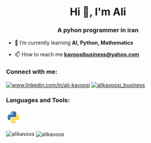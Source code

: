 <h1 align="center">Hi 👋, I'm Ali</h1>
<h3 align="center">A pyhon programmer in iran</h3>

- 🌱 I’m currently learning **AI, Python, Mathematics**

- 📫 How to reach me **kavoosibusiness@yahoo.com**

<h3 align="left">Connect with me:</h3>
<p align="left">
<a href="https://linkedin.com/in/www.linkedin.com/in/ali-kavoosi" target="blank"><img align="center" src="https://raw.githubusercontent.com/rahuldkjain/github-profile-readme-generator/master/src/images/icons/Social/linked-in-alt.svg" alt="www.linkedin.com/in/ali-kavoosi" height="30" width="40" /></a>
<a href="https://instagram.com/alikavoosi_business" target="blank"><img align="center" src="https://raw.githubusercontent.com/rahuldkjain/github-profile-readme-generator/master/src/images/icons/Social/instagram.svg" alt="alikavoosi_business" height="30" width="40" /></a>
</p>

<h3 align="left">Languages and Tools:</h3>
<p align="left"> <a href="https://www.python.org" target="_blank" rel="noreferrer"> <img src="https://raw.githubusercontent.com/devicons/devicon/master/icons/python/python-original.svg" alt="python" width="40" height="40"/> </a> </p>

<p><img align="left" src="https://github-readme-stats.vercel.app/api/top-langs?username=alikavoos&show_icons=true&locale=en&layout=compact" alt="alikavoos" /></p>

<p>&nbsp;<img align="center" src="https://github-readme-stats.vercel.app/api?username=alikavoos&show_icons=true&locale=en" alt="alikavoos" /></p>
